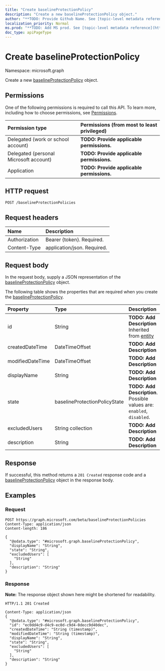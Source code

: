 ```yaml
---
title: "Create baselineProtectionPolicy"
description: "Create a new baselineProtectionPolicy object."
author: "**TODO: Provide Github Name. See [topic-level metadata reference](https://msgo.azurewebsites.net/add/document/guidelines/metadata.html#topic-level-metadata)**"
localization_priority: Normal
ms.prod: "**TODO: Add MS prod. See [topic-level metadata reference](https://msgo.azurewebsites.net/add/document/guidelines/metadata.html#topic-level-metadata)**"
doc_type: apiPageType
---
```


# Create baselineProtectionPolicy
Namespace: microsoft.graph

Create a new [baselineProtectionPolicy](../resources/baselineprotectionpolicy.md) object.

## Permissions
One of the following permissions is required to call this API. To learn more, including how to choose permissions, see [Permissions](/graph/permissions-reference).

|Permission type|Permissions (from most to least privileged)|
|:---|:---|
|Delegated (work or school account)|**TODO: Provide applicable permissions.**|
|Delegated (personal Microsoft account)|**TODO: Provide applicable permissions.**|
|Application|**TODO: Provide applicable permissions.**|

## HTTP request

<!-- {
  "blockType": "ignored"
}
-->
``` http
POST /baselineProtectionPolicies
```

## Request headers
|Name|Description|
|:---|:---|
|Authorization|Bearer {token}. Required.|
|Content-Type|application/json. Required.|

## Request body
In the request body, supply a JSON representation of the [baselineProtectionPolicy](../resources/baselineprotectionpolicy.md) object.

The following table shows the properties that are required when you create the [baselineProtectionPolicy](../resources/baselineprotectionpolicy.md).

|Property|Type|Description|
|:---|:---|:---|
|id|String|**TODO: Add Description** Inherited from [entity](../resources/entity.md)|
|createdDateTime|DateTimeOffset|**TODO: Add Description**|
|modifiedDateTime|DateTimeOffset|**TODO: Add Description**|
|displayName|String|**TODO: Add Description**|
|state|baselineProtectionPolicyState|**TODO: Add Description**. Possible values are: `enabled`, `disabled`.|
|excludedUsers|String collection|**TODO: Add Description**|
|description|String|**TODO: Add Description**|



## Response

If successful, this method returns a `201 Created` response code and a [baselineProtectionPolicy](../resources/baselineprotectionpolicy.md) object in the response body.

## Examples

### Request
<!-- {
  "blockType": "request",
  "name": "create_baselineprotectionpolicy_from_baselineprotectionpolicies"
}
-->
``` http
POST https://graph.microsoft.com/beta/baselineProtectionPolicies
Content-Type: application/json
Content-length: 186

{
  "@odata.type": "#microsoft.graph.baselineProtectionPolicy",
  "displayName": "String",
  "state": "String",
  "excludedUsers": [
    "String"
  ],
  "description": "String"
}
```


### Response
**Note:** The response object shown here might be shortened for readability.
<!-- {
  "blockType": "response",
  "truncated": true,
  "@odata.type": "microsoft.graph.baselineProtectionPolicy"
}
-->
``` http
HTTP/1.1 201 Created

Content-Type: application/json
{
  "@odata.type": "#microsoft.graph.baselineProtectionPolicy",
  "id": "ec0dd4c9-d4c9-ec0d-c9d4-0decc9d40dec",
  "createdDateTime": "String (timestamp)",
  "modifiedDateTime": "String (timestamp)",
  "displayName": "String",
  "state": "String",
  "excludedUsers": [
    "String"
  ],
  "description": "String"
}
```

